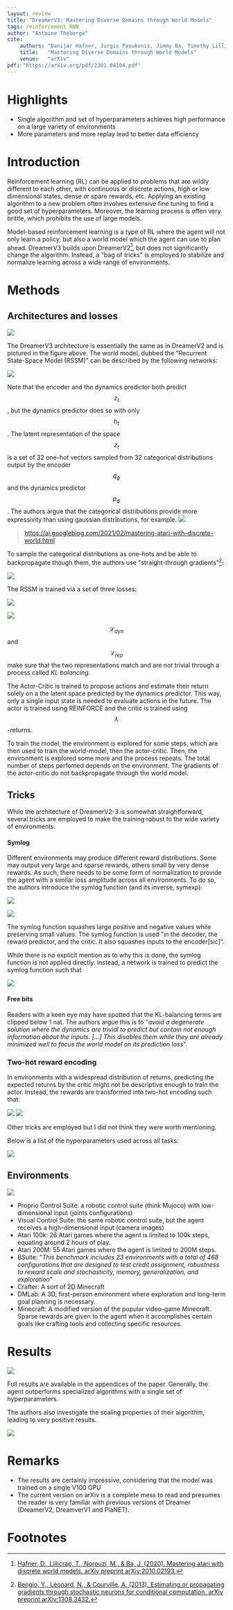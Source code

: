 ```yaml
---
layout: review
title: "DreamerV3: Mastering Diverse Domains through World Models"
tags: reinforcement RNN
author: "Antoine Théberge"
cite:
    authors: "Danijar Hafner, Jurgis Pasukonis, Jimmy Ba, Timothy Lillicrap"
    title:   "Mastering Diverse Domains through World Models"
    venue:   "arXiv"
pdf: "https://arxiv.org/pdf/2301.04104.pdf"
---
```



# Highlights

- Single algorithm and set of hyperparameters achieves high performance on a large variety of environments
- More parameters and more replay lead to better data efficiency

# Introduction


Reinforcement learning (RL) can be applied to problems that are wildly different to each other, with continuous or discrete actions, high or low dimensional states, dense or spare rewards, etc. Applying an existing algorithm to a new problem often involves extensive fine tuning to find a good set of hyperparameters. Moreover, the learning process is often very brittle, which prohibits the use of large models.

Model-based reinforcement learning is a type of RL where the agent will not only learn a policy, but also a world model which the agent can use to plan ahead. DreamerV3 builds upon DreamerV2[^1], but does not significantly change the algorithm. Instead, a "bag of tricks" is employed to stabilize and normalize learning across a wide range of environments.

# Methods

## Architectures and losses

![](/article/images/dreamerv3/fig3.jpeg)

The DreamerV3 architecture is essentially the same as in DreamerV2 and is pictured in the figure above. The world model, dubbed the "Recurrent State-Space Model (RSSM)" can be described by the following networks: 

![](/article/images/dreamerv3/eq.jpeg)

Note that the encoder and the dynamics predictor both predict $$z_t$$, but the dynamics predictor does so with only $$h_t$$. The latent representation of the space $$z_t$$ is a set of 32 one-hot vectors sampled from 32 categorical distributions output by the encoder $$q_\phi$$ and the dynamics predictor $$p_\phi$$. The authors argue that the categorical distributions provide more expressivity than using gaussian distributions, for example.
![](/article/images/dreamerv3/cat_dist.jpeg)
> https://ai.googleblog.com/2021/02/mastering-atari-with-discrete-world.html

To sample the categorical distributions as one-hots and be able to backpropagate though them, the authors use "straight-through gradients"[^2]:

![](/article/images/dreamerv3/alg1.jpeg)

The RSSM is trained via a set of three losses:

![](/article/images/dreamerv3/eq4.jpeg)

![](/article/images/dreamerv3/eq5.jpeg)

$$\mathcal{L}_{dyn}$$ and $$\mathcal{L}_{rep}$$ make sure that the two representations match and are not trivial through a process called *KL balancing*.

The Actor-Critic is trained to propose actions and estimate their return solely on a the latent space predicted by the dynamics predictor. This way, only a single input state is needed to evaluate actions in the future. The actor is trained using REINFORCE and the critic is trained using $$\lambda$$-returns.

To train the model, the environment is explored for some steps, which are then used to train the world-model, then the actor-critic. Then, the environment is explored some more and the process repeats. The total number of steps perfomed depends on the environment. The gradients of the actor-critic do not backpropagate through the world model.

## Tricks

While the architecture of DreamerV2-3 is somewhat straightforward, several tricks are employed to make the training robust to the wide variety of environments.

#### Symlog

Different environments may produce different reward distributions. Some may output very large and sparse rewards, others small by very dense rewards. As such, there needs to be some form of normalization to provide the agent with a similar loss amplitude across all environments. To do so, the authors introduce the symlog function (and its inverse, symexp):

![](/article/images/dreamerv3/eq2.jpeg)

![](/article/images/dreamerv3/fig4.jpeg)

The symlog function squashes large positive and negative values while preserving small values. The symlog function is used "in the decoder, the reward predictor, and the critic. It also squashes inputs to the encoder[sic]".

While there is no explicit mention as to why this is done, the symlog function is not applied directly. Instead, a network is trained to predict the symlog function such that

![](/article/images/dreamerv3/eq1.jpeg)

#### Free bits

Readers with a keen eye may have spotted that the KL-balancing terms are clipped below 1 nat. The authors argue this is to "*avoid a degenerate solution where the dynamics are trivial to predict but contain not enough information about the inputs. [...] This disables them while they are already minimized well to focus the world model on its prediction loss*".

### Two-hot reward encoding

In environments with a widespread distribution of returns, predicting the expected returns by the critic might not be descriptive enough to train the actor. Instead, the rewards are transformed into two-hot encoding such that:

![](/article/images/dreamerv3/eq8.jpeg)
![](/article/images/dreamerv3/eq9_10.jpeg)

Other tricks are employed but I did not think they were worth mentioning.

Below is a list of the hyperparameters used across all tasks:

![](/article/images/dreamerv3/table_w.jpeg)


## Environments

![](/article/images/dreamerv3/fig2.jpeg)

* Proprio Control Suite: a robotic control suite (think Mujoco) with low-dimensional input (joints configurations)
* Visual Control Suite: the same robotic control suite, but the agent receives a high-dimensional input (camera images)
* Atari 100k: 26 Atari games where the agent is limited to 100k steps, equating around 2 hours of play.
* Atari 200M: 55 Atari games where the agent is limited to 200M steps.
* BSuite: "*This benchmark includes 23 environments with a total of 468 configurations that are designed to test credit assignment, robustness to reward scale and stochasticity, memory, generalization, and exploration*"
* Crafter: A sort of 2D Minecraft
* DMLab: A 3D, first-person environment where exploration and long-term goal planning is necessary.
* Minecraft: A modified version of the popular video-game Minecraft. Sparse rewards are given to the agent when it accomplishes certain goals like crafting tools and collecting specific resources.

# Results

![](/article/images/dreamerv3/fig1.jpeg)

Full results are available in the appendices of the paper. Generally, the agent outperforms specialized algorithms with a single set of hyperparameters.

The authors also investigate the scaling properties of their algorithm, leading to very positive results.

![](/article/images/dreamerv3/fig6.jpeg)

# Remarks
* The results are certainly impressive, considering that the model was trained on a single V100 GPU
* The current version on arXiv is a complete mess to read and presumes the reader is very familiar with previous versions of Dreamer (DreamerV2, DreamverV1 and PlaNET).

# Footnotes

[^1]: [Hafner, D., Lillicrap, T., Norouzi, M., & Ba, J. (2020). Mastering atari with discrete world models. arXiv preprint arXiv:2010.02193.](https://arxiv.org/abs/2010.02193)
[^2]: [Bengio, Y., Léonard, N., & Courville, A. (2013). Estimating or propagating gradients through stochastic neurons for conditional computation. arXiv preprint arXiv:1308.3432.](https://arxiv.org/abs/1308.3432)
